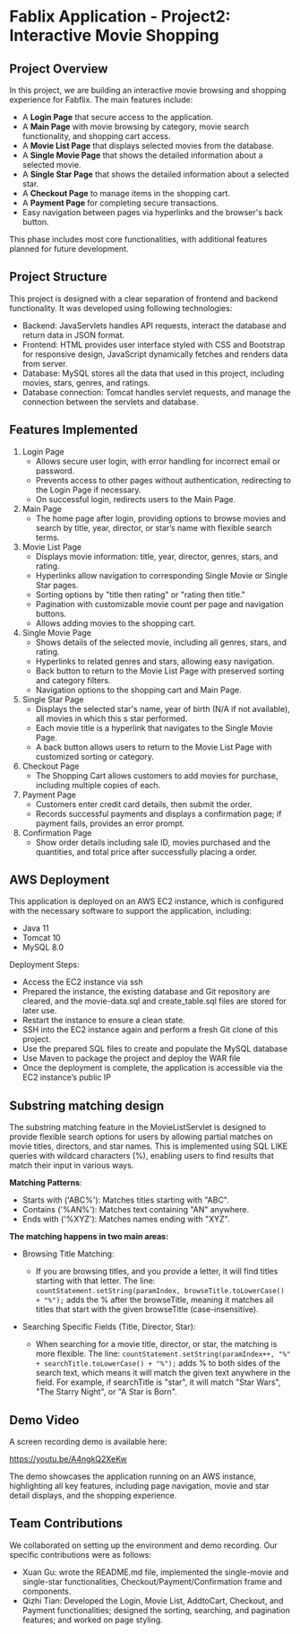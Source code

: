 # Fablix Application - Project2: Interactive Movie Shopping

## Project Overview
In this project, we are building an interactive movie browsing and shopping experience for Fabflix. The main features include:
- A **Login Page** that secure access to the application.
- A **Main Page** with movie browsing by category, movie search functionality, and shopping cart access.
- A **Movie List Page** that displays selected movies from the database.
- A **Single Movie Page** that shows the detailed information about a selected movie.
- A **Single Star Page** that shows the detailed information about a selected star.
- A **Checkout Page** to manage items in the shopping cart.
- A **Payment Page** for completing secure transactions.
- Easy navigation between pages via hyperlinks and the browser's back button.

This phase includes most core functionalities, with additional features planned for future development.

## Project Structure
This project is designed with a clear separation of frontend and backend functionality.
It was developed using following technologies:
- Backend: JavaServlets handles API requests, interact the database and return data in JSON format.
- Frontend: HTML provides user interface styled with CSS and Bootstrap for responsive design, JavaScript dynamically fetches and renders data from server.
- Database: MySQL stores all the data that used in this project, including movies, stars, genres, and ratings.
- Database connection: Tomcat handles servlet requests, and manage the connection between the servlets and database.

## Features Implemented
1. Login Page
   - Allows secure user login, with error handling for incorrect email or password.
   - Prevents access to other pages without authentication, redirecting to the Login Page if necessary.
   - On successful login, redirects users to the Main Page.
2. Main Page
   - The home page after login, providing options to browse movies and search by title, year, director, or star’s name with flexible search terms.
3. Movie List Page
   - Displays movie information: title, year, director, genres, stars, and rating.
   - Hyperlinks allow navigation to corresponding Single Movie or Single Star pages.
   - Sorting options by "title then rating" or "rating then title."
   - Pagination with customizable movie count per page and navigation buttons.
   - Allows adding movies to the shopping cart.
4. Single Movie Page
   - Shows details of the selected movie, including all genres, stars, and rating.
   - Hyperlinks to related genres and stars, allowing easy navigation.
   - Back button to return to the Movie List Page with preserved sorting and category filters.
   - Navigation options to the shopping cart and Main Page.
5. Single Star Page
   - Displays the selected star's name, year of birth (N/A if not available), all movies in which this s star performed.
   - Each movie title is a hyperlink that navigates to the Single Movie Page.
   - A back button allows users to return to the Movie List Page with customized sorting or category.
6. Checkout Page
   - The Shopping Cart allows customers to add movies for purchase, including multiple copies of each.
7. Payment Page
   - Customers enter credit card details, then submit the order.
   - Records successful payments and displays a confirmation page; if payment fails, provides an error prompt.
8. Confirmation Page
   - Show order details including sale ID, movies purchased and the quantities, and total price after successfully placing a order.

## AWS Deployment
This application is deployed on an AWS EC2 instance, which is configured with the necessary software to support the application, including:
- Java 11
- Tomcat 10
- MySQL 8.0

Deployment Steps:
- Access the EC2 instance via ssh
- Prepared the instance, the existing database and Git repository are cleared, and the movie-data.sql and create_table.sql files are stored for later use.
- Restart the instance to ensure a clean state.
- SSH into the EC2 instance again and perform a fresh Git clone of this project.
- Use the prepared SQL files to create and populate the MySQL database
- Use Maven to package the project and deploy the WAR file
- Once the deployment is complete, the application is accessible via the EC2 instance’s public IP


## Substring matching design
The substring matching feature in the MovieListServlet is designed to provide flexible search options for users by allowing partial matches on movie titles, directors, and star names. This is implemented using SQL LIKE queries with wildcard characters (%), enabling users to find results that match their input in various ways.

**Matching Patterns**:
- Starts with ('ABC%'): Matches titles starting with "ABC".
- Contains ('%AN%'): Matches text containing "AN" anywhere.
- Ends with ('%XYZ'): Matches names ending with "XYZ".

**The matching happens in two main areas:**
- Browsing Title Matching:
  - If you are browsing titles, and you provide a letter, it will find titles starting with that letter.
  The line:
  `countStatement.setString(paramIndex, browseTitle.toLowerCase() + "%");`
  adds the % after the browseTitle, meaning it matches all titles that start with the given browseTitle (case-insensitive).
  
- Searching Specific Fields (Title, Director, Star):
  - When searching for a movie title, director, or star, the matching is more flexible.
  The line:
  `countStatement.setString(paramIndex++, "%" + searchTitle.toLowerCase() + "%");`
  adds % to both sides of the search text, which means it will match the given text anywhere in the field. For example, if searchTitle is "star", it will match "Star Wars", "The Starry Night", or "A Star is Born".

## Demo Video
A screen recording demo is available here:

https://youtu.be/A4ngkQ2XeKw

The demo showcases the application running on an AWS instance, highlighting all key features, including page navigation, movie and star detail displays, and the shopping experience.

## Team Contributions
We collaborated on setting up the environment and demo recording.
Our specific contributions were as follows:
- Xuan Gu: wrote the README.md file,  implemented the single-movie and single-star functionalities, Checkout/Payment/Confirmation frame and components.
- Qizhi Tian: Developed the Login, Movie List, AddtoCart, Checkout, and Payment functionalities; designed the sorting, searching, and pagination features; and worked on page styling.
